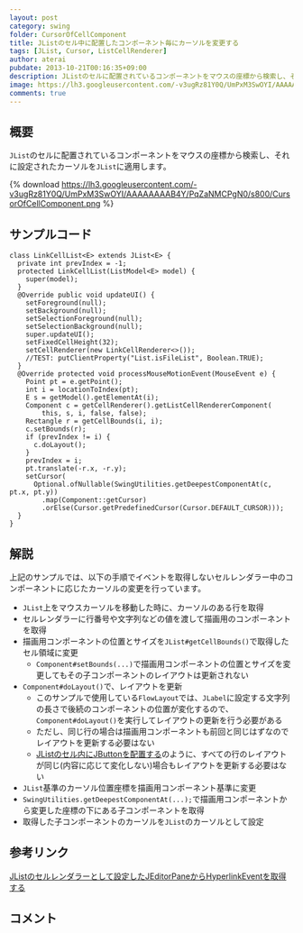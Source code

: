 ```yaml
---
layout: post
category: swing
folder: CursorOfCellComponent
title: JListのセル中に配置したコンポーネント毎にカーソルを変更する
tags: [JList, Cursor, ListCellRenderer]
author: aterai
pubdate: 2013-10-21T00:16:35+09:00
description: JListのセルに配置されているコンポーネントをマウスの座標から検索し、それに設定されたカーソルをJListに適用します。
image: https://lh3.googleusercontent.com/-v3ugRz81Y0Q/UmPxM3SwOYI/AAAAAAAAB4Y/PqZaNMCPgN0/s800/CursorOfCellComponent.png
comments: true
---
```

## 概要
`JList`のセルに配置されているコンポーネントをマウスの座標から検索し、それに設定されたカーソルを`JList`に適用します。

{% download https://lh3.googleusercontent.com/-v3ugRz81Y0Q/UmPxM3SwOYI/AAAAAAAAB4Y/PqZaNMCPgN0/s800/CursorOfCellComponent.png %}

## サンプルコード
<pre class="prettyprint"><code>class LinkCellList&lt;E&gt; extends JList&lt;E&gt; {
  private int prevIndex = -1;
  protected LinkCellList(ListModel&lt;E&gt; model) {
    super(model);
  }
  @Override public void updateUI() {
    setForeground(null);
    setBackground(null);
    setSelectionForeground(null);
    setSelectionBackground(null);
    super.updateUI();
    setFixedCellHeight(32);
    setCellRenderer(new LinkCellRenderer&lt;&gt;());
    //TEST: putClientProperty("List.isFileList", Boolean.TRUE);
  }
  @Override protected void processMouseMotionEvent(MouseEvent e) {
    Point pt = e.getPoint();
    int i = locationToIndex(pt);
    E s = getModel().getElementAt(i);
    Component c = getCellRenderer().getListCellRendererComponent(
        this, s, i, false, false);
    Rectangle r = getCellBounds(i, i);
    c.setBounds(r);
    if (prevIndex != i) {
      c.doLayout();
    }
    prevIndex = i;
    pt.translate(-r.x, -r.y);
    setCursor(
      Optional.ofNullable(SwingUtilities.getDeepestComponentAt(c, pt.x, pt.y))
        .map(Component::getCursor)
        .orElse(Cursor.getPredefinedCursor(Cursor.DEFAULT_CURSOR)));
  }
}
</code></pre>

## 解説
上記のサンプルでは、以下の手順でイベントを取得しないセルレンダラー中のコンポーネントに応じたカーソルの変更を行っています。

- `JList`上をマウスカーソルを移動した時に、カーソルのある行を取得
- セルレンダラーに行番号や文字列などの値を渡して描画用のコンポーネントを取得
- 描画用コンポーネントの位置とサイズを`JList#getCellBounds()`で取得したセル領域に変更
    - `Component#setBounds(...)`で描画用コンポーネントの位置とサイズを変更してもその子コンポーネントのレイアウトは更新されない
- `Component#doLayout()`で、レイアウトを更新
    - このサンプルで使用している`FlowLayout`では、`JLabel`に設定する文字列の長さで後続のコンポーネントの位置が変化するので、`Component#doLayout()`を実行してレイアウトの更新を行う必要がある
    - ただし、同じ行の場合は描画用コンポーネントも前回と同じはずなのでレイアウトを更新する必要はない
    - [JListのセル内にJButtonを配置する](https://ateraimemo.com/Swing/ButtonsInListCell.html)のように、すべての行のレイアウトが同じ(内容に応じて変化しない)場合もレイアウトを更新する必要はない
- `JList`基準のカーソル位置座標を描画用コンポーネント基準に変更
- `SwingUtilities.getDeepestComponentAt(...);`で描画用コンポーネントから変更した座標の下にある子コンポーネントを取得
- 取得した子コンポーネントのカーソルを`JList`のカーソルとして設定

<!-- dummy comment line for breaking list -->

## 参考リンク
[JListのセルレンダラーとして設定したJEditorPaneからHyperlinkEventを取得する](https://ateraimemo.com/Swing/ListCellHyperlinkListener.html)

## コメント
